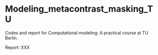 # Modeling_metacontrast_masking_TU


Codes and report for Computational modeling: A practical course at TU Berlin.

Report: XXX
